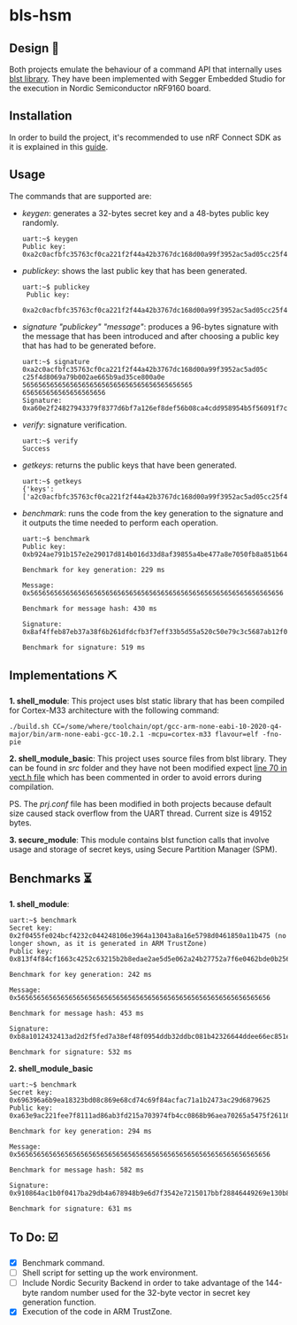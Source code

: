 # bls-hsm

## Design :page_with_curl:
Both projects emulate the behaviour of a command API that internally uses [blst library](https://github.com/supranational/blst#blst). They have been implemented with Segger Embedded Studio for the execution in Nordic Semiconductor nRF9160 board.


## Installation
In order to build the project, it's recommended to use nRF Connect SDK as it is explained in this [guide](https://developer.nordicsemi.com/nRF_Connect_SDK/doc/latest/nrf/gs_assistant.html).



## Usage
The commands that are supported are:
- *keygen*: generates a 32-bytes secret key and a 48-bytes public key randomly.
  ```
  uart:~$ keygen
  Public key:
  0xa2c0acfbfc35763cf0ca221f2f44a42b3767dc168d00a99f3952ac5ad05cc25f4d8069a79b002ae665b9ad35ce800a0e
  ```
- *publickey*: shows the last public key that has been generated.
  ```
  uart:~$ publickey
   Public key:
   0xa2c0acfbfc35763cf0ca221f2f44a42b3767dc168d00a99f3952ac5ad05cc25f4d8069a79b002ae665b9ad35ce800a0e
  ```
- *signature "publickey" "message"*: produces a 96-bytes signature with the message that has been introduced and after choosing a public key that has had to be generated before.
  ```
  uart:~$ signature 0xa2c0acfbfc35763cf0ca221f2f44a42b3767dc168d00a99f3952ac5ad05c
  c25f4d8069a79b002ae665b9ad35ce800a0e 5656565656565656565656565656565656565656565
  656565656565656565656
  Signature:
  0xa60e2f24827943379f8377d6bf7a126ef8def56b08ca4cdd958954b5f56091f7cd49d251481f4cd6316396a2a4f4398c09e2cfda6ea16416dffdac687cf06db0e4d3a0ec83b4016c835b27f84325342199f724abd092cb7957177f5f30dcbe19
  ```
- *verify*: signature verification.
  ```
  uart:~$ verify
  Success
  ```
- *getkeys*: returns the public keys that have been generated.
  ```
  uart:~$ getkeys
  {'keys':['a2c0acfbfc35763cf0ca221f2f44a42b3767dc168d00a99f3952ac5ad05cc25f4d8069a79b002ae665b9ad35ce800a0e']}
  ```
- *benchmark*: runs the code from the key generation to the signature and it outputs the time needed to perform each operation.
  ```
  uart:~$ benchmark
  Public key:
  0xb924ae791b157e2e29017d814b016d33d8af39855a4be477a8e7050fb8a851b645f56a6366332926595d3c3c6955e085

  Benchmark for key generation: 229 ms

  Message:
  0x5656565656565656565656565656565656565656565656565656565656565656

  Benchmark for message hash: 430 ms

  Signature:
  0x8af4ffeb87eb37a38f6b261dfdcfb3f7eff33b5d55a520c50e79c3c5687ab12f0389962dac4378930a8ecccf10c993cb0e0e83476295f6dc45a7548c35d583ddb6b4d2d2bd7921462030a334c625fb4b7cad7c1c2ad046fe8878bb61bf3b154f

  Benchmark for signature: 519 ms
  ```


## Implementations :pick:
**1. shell_module**: This project uses blst static library that has been compiled for Cortex-M33 architecture with the following command:
```
./build.sh CC=/some/where/toolchain/opt/gcc-arm-none-eabi-10-2020-q4-major/bin/arm-none-eabi-gcc-10.2.1 -mcpu=cortex-m33 flavour=elf -fno-pie
```

**2. shell_module_basic**: This project uses source files from blst library. They can be found in *src* folder and they have not been modified expect [line 70 in vect.h file](https://github.com/supranational/blst/blob/master/src/vect.h#L370) which has been commented in order to avoid errors during compilation.


PS. The *prj.conf* file has been modified in both projects because default size caused stack overflow from the UART thread. Current size is 49152 bytes.

**3. secure_module**: This module contains blst function calls that involve usage and storage of secret keys, using Secure Partition Manager (SPM).

## Benchmarks :hourglass_flowing_sand:
**1. shell_module**:
```
uart:~$ benchmark
Secret key:
0x2f0455fe024bcf4232c044248106e3964a13043a8a16e5798d0461850a11b475 (no longer shown, as it is generated in ARM TrustZone)
Public key:
0x813f4f84cf1663c4252c63215b2b8edae2ae5d5e062a24b27752a7f6e0462bde0b256ace4cd9e9dd7e4c0b6507d3f20f

Benchmark for key generation: 242 ms

Message:
0x5656565656565656565656565656565656565656565656565656565656565656

Benchmark for message hash: 453 ms

Signature:
0xb8a1012432413ad2d2f5fed7a38ef48f0954ddb32ddbc081b42326644ddee66ec851e2c173a28c218fe4c4b5f7e533cb14c81d78f2ca315f428b66e73572526fe1ba9ec56736c04dd76c80188d49d2facd3f15b12dcf6f5afcf156f5b2746920

Benchmark for signature: 532 ms
```

**2. shell_module_basic**
```
uart:~$ benchmark
Secret key:
0x696396a6b9ea18323bd08c869e68cd74c69f84acfac71a1b2473ac29d6879625
Public key:
0xa63e9ac221fee7f8111ad86ab3fd215a703974fb4cc0868b96aea70265a5475f26116de9b07f2340d2b2fa6817c63109

Benchmark for key generation: 294 ms

Message:
0x5656565656565656565656565656565656565656565656565656565656565656

Benchmark for message hash: 582 ms

Signature:
0x910864ac1b0f0417ba29db4a678948b9e6d7f3542e7215017bbf28846449269e130b8d1ce633c3a094165dabed6b46d913cc0a855f1567b78ebc12c45d5a178bdd164859a598e844a622da88ef71c0d41b9561d2bc55eb0284b011d6f0531e0c

Benchmark for signature: 631 ms
```

## To Do: :ballot_box_with_check:
- [x] Benchmark command.
- [ ] Shell script for setting up the work environment.
- [ ] Include Nordic Security Backend in order to take advantage of the 144-byte random number used for the 32-byte vector in secret key generation function.
- [x] Execution of the code in ARM TrustZone.
